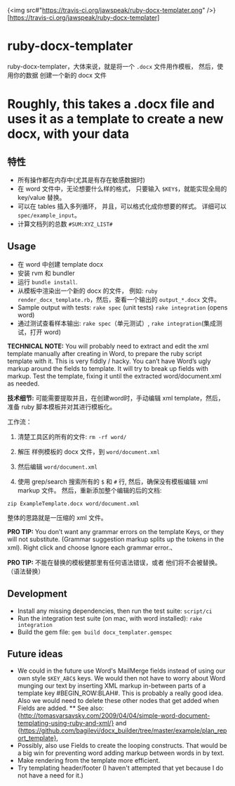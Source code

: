 {<img src#"https://travis-ci.org/jawspeak/ruby-docx-templater.png" />}[https://travis-ci.org/jawspeak/ruby-docx-templater]

# ruby-docx-templater

ruby-docx-templater，大体来说，就是将一个 `.docx` 文件用作模板， 然后，使用你的数据 创建一个新的 docx 文件

# Roughly, this takes a .docx file and uses it as a template to create a new docx, with your data


## 特性

* 所有操作都在内存中(尤其是有存在敏感数据时)
* 在 word 文件中，无论想要什么样的格式， 只要输入 `$KEY$`，就能实现全局的 key/value 替换。 
* 可以在 tables 插入多列循环， 并且，可以格式化成你想要的样式。 详细可以 `spec/example_input`。
* 计算文档列的总数 `#SUM:XYZ_LIST#`

##  Usage

* 在 word 中创建 template docx  
* 安装 rvm 和 bundler
* 运行 `bundle install`.
* 从模板中渲染出一个新的 docx 的文件， 例如: `ruby render_docx_template.rb`，然后，查看一个输出的 `output_*.docx` 文件。 
* Sample output with tests: `rake spec` (unit tests) `rake integration` (opens word)
* 通过测试查看样本输出: `rake spec`（单元测试）, `rake integration`(集成测试，打开 word)

__TECHNICAL NOTE:__ You will probably need to extract and edit the xml template manually after creating in Word, to prepare the ruby script template with it. This is very fiddly / hacky. You can’t have Word’s ugly markup around the fields to template. It will try to break up fields with markup. Test the template, fixing it until the extracted word/document.xml as needed.

__技术细节:__ 可能需要提取并且，在创建word时，手动编辑 xml template，然后，准备 ruby 脚本模板并对其进行模板化。


工作流：

1. 清楚工具区的所有的文件: `rm -rf word/`

2. 解压 样例模板的 docx 文件，到 `word/document.xml`

3. 然后编辑 `word/document.xml`

4. 使用 grep/search 搜索所有的 `$` 和 `#` 行, 然后，确保没有模板编辑 xml markup 文件。 然后，重新添加整个编辑的后的文档: 

  `zip ExampleTemplate.docx word/document.xml`
  
整体的思路就是一压缩的 xml 文件。  

__PRO TIP:__ You don’t want any grammar errors on the template Keys, or they will not substitute. (Grammar suggestion markup splits up the tokens in the xml). Right click and choose Ignore each grammar error.、

__PRO TIP:__ 不能在替换的模板健那里有任何语法错误，或者 他们将不会被替换。（语法替换）



## Development

* Install any missing dependencies, then run the test suite: `script/ci`
* Run the integration test suite (on mac, with word installed): `rake integration`
* Build the gem file: `gem build docx_templater.gemspec`


## Future ideas

* We could in the future use Word's MailMerge fields instead of using our own style `$KEY_ABC$` keys. We would then not have to worry about Word munging our text by inserting XML markup in-between parts of a template key #BEGIN_ROW:BLAH#. This is probably a really good idea. Also we would need to delete these other nodes that get added when Fields are added.
** See also: {http://tomasvarsavsky.com/2009/04/04/simple-word-document-templating-using-ruby-and-xml/} and {https://github.com/bagilevi/docx_builder/tree/master/example/plan_report_template},
* Possibly, also use Fields to create the looping constructs. That would be a big win for preventing word adding markup between words in by text.
* Make rendering from the template more efficient.
* Try templating header/footer (I haven't attempted that yet because I do not have a need for it.)
